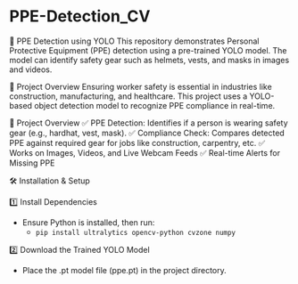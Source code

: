 # PPE-Detection_CV
🦺 PPE Detection using YOLO This repository demonstrates Personal Protective Equipment (PPE) detection using a pre-trained YOLO model. The model can identify safety gear such as helmets, vests, and masks in images and videos.


🚀 Project Overview
Ensuring worker safety is essential in industries like construction, manufacturing, and healthcare. This project uses a YOLO-based object detection model to recognize PPE compliance in real-time.


🚀 Project Overview
✅ PPE Detection: Identifies if a person is wearing safety gear (e.g., hardhat, vest, mask).
✅ Compliance Check: Compares detected PPE against required gear for jobs like construction, carpentry, etc.
✅ Works on Images, Videos, and Live Webcam Feeds
✅ Real-time Alerts for Missing PPE


🛠️ Installation & Setup

1️⃣ Install Dependencies
- Ensure Python is installed, then run:
  - ```pip install ultralytics opencv-python cvzone numpy```

2️⃣ Download the Trained YOLO Model
- Place the .pt model file (ppe.pt) in the project directory.
